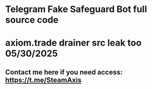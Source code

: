 # Telegram Fake Safeguard Bot full source code
# axiom.trade drainer src leak too 05/30/2025

## Contact me here if you need access: https://t.me/SteamAxis
